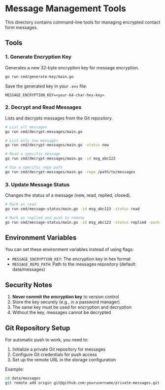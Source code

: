 # Message Management Tools

This directory contains command-line tools for managing encrypted contact form messages.

## Tools

### 1. Generate Encryption Key
Generates a new 32-byte encryption key for message encryption.

```bash
go run cmd/generate-key/main.go
```

Save the generated key in your `.env` file:
```
MESSAGE_ENCRYPTION_KEY=<your-64-char-hex-key>
```

### 2. Decrypt and Read Messages
Lists and decrypts messages from the Git repository.

```bash
# List all messages
go run cmd/decrypt-messages/main.go

# List only new messages
go run cmd/decrypt-messages/main.go -status new

# Read a specific message
go run cmd/decrypt-messages/main.go -id msg_abc123

# Use a specific repo path
go run cmd/decrypt-messages/main.go -repo /path/to/messages
```

### 3. Update Message Status
Changes the status of a message (new, read, replied, closed).

```bash
# Mark as read
go run cmd/message-status/main.go -id msg_abc123 -status read

# Mark as replied and push to remote
go run cmd/message-status/main.go -id msg_abc123 -status replied -push
```

## Environment Variables

You can set these environment variables instead of using flags:

- `MESSAGE_ENCRYPTION_KEY`: The encryption key in hex format
- `MESSAGE_REPO_PATH`: Path to the messages repository (default: data/messages)

## Security Notes

1. **Never commit the encryption key** to version control
2. Store the key securely (e.g., in a password manager)
3. The same key must be used for encryption and decryption
4. Without the key, messages cannot be decrypted

## Git Repository Setup

For automatic push to work, you need to:

1. Initialize a private Git repository for messages
2. Configure Git credentials for push access
3. Set up the remote URL in the storage configuration

Example:
```bash
cd data/messages
git remote add origin git@github.com:yourusername/private-messages.git
```